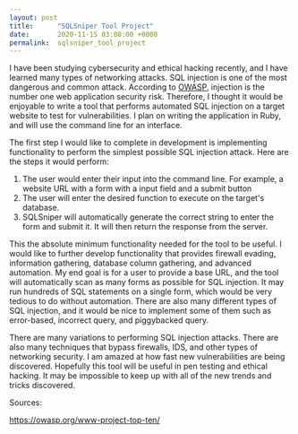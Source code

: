```yaml
---
layout: post
title:      "SQLSniper Tool Project"
date:       2020-11-15 03:08:00 +0000
permalink:  sqlsniper_tool_project
---
```



I have been studying cybersecurity and ethical hacking recently, and I have learned many types of networking attacks. SQL injection is one of the most dangerous and common attack. According to [OWASP](https://owasp.org/www-project-top-ten/), injection is the number one web application security risk. Therefore, I thought it would be enjoyable to write a tool that performs automated SQL injection on a target website to test for vulnerabilities. I plan on writing the application in Ruby, and will use the command line for an interface.

The first step I would like to complete in development is implementing functionality to perform the simplest possible SQL injection attack. Here are the steps it would perform:

1. The user would enter their input into the command line. For example, a website URL with a form with a input field and a submit button
2. The user will enter the desired function to execute on the target's database.
3. SQLSniper will automatically generate the correct string to enter the form and submit it. It will then return the response from the server.

This the absolute minimum functionality needed for the tool to be useful. I would like to further develop functionality that provides firewall evading, information gathering, database column gathering, and advanced automation. My end goal is for a user to provide a base URL, and the tool will automatically scan as many forms as possible for SQL injection. It may run hundreds of SQL statements on a single form, which would be very tedious to do without automation. There are also many different types of SQL injection, and it would be nice to implement some of them such as error-based, incorrect query, and piggybacked query.

There are many variations to performing SQL injection attacks. There are also many techniques that bypass firewalls, IDS, and other types of networking security. I am amazed at how fast new vulnerabilities are being discovered. Hopefully this tool will be useful in pen testing and ethical hacking. It may be impossible to keep up with all of the new trends and tricks discovered.

Sources:

https://owasp.org/www-project-top-ten/
